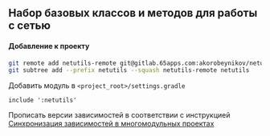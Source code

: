 ## Набор базовых классов и методов для работы с сетью

#### Добавление к проекту
```bash
git remote add netutils-remote git@gitlab.65apps.com:akorobeynikov/netutils.git
git subtree add --prefix netutils --squash netutils-remote netutils
```
Добавить модуль в `<project_root>/settings.gradle`
```
include ':netutils'
```
Прописать версии зависимостей в соответствии с инструкцией
[Синхронизация зависимостей в многомодульных проектах](https://wiki.65apps.com/pages/viewpage.action?pageId=6951074)

